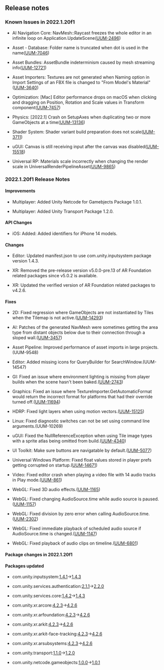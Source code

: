 ## Release notes

### Known Issues in 2022.1.20f1

-   AI Navigation Core: NavMesh::Raycast freezes the whole editor in an infinite loop on Application.UpdateScene([UUM-2496](https://issuetracker.unity3d.com/issues/navmesh-raycast-freezes-the-whole-editor-in-an-infinite-loop-on-application-dot-updatescene))

-   Asset - Database: Folder name is truncated when dot is used in the name([UUM-7046](https://issuetracker.unity3d.com/issues/folder-name-is-truncated-when-dot-is-used-in-the-name))

-   Asset Bundles: AssetBundle indeterminism caused by mesh streaming info([UUM-12721](https://issuetracker.unity3d.com/issues/assetbundle-indeterminism-caused-by-mesh-streaming-info))

-   Asset Importers: Textures are not generated when Naming option in Import Settings of an FBX file is changed to \"From Model\'s Material\"([UUM-3640](https://issuetracker.unity3d.com/issues/textures-are-not-generated-when-naming-option-in-import-settings-of-an-fbx-file-is-changed-to-from-models-material-1))

-   Optimization: \[Mac\] Editor performance drops on macOS when clicking and dragging on Position, Rotation and Scale values in Transform component([UUM-7457](https://issuetracker.unity3d.com/issues/mac-editor-performance-drops-on-macos-when-clicking-and-dragging-on-position-rotation-and-scale-values-in-transform-component))

-   Physics: \[2022.1\] Crash on SetupAxes when duplicating two or more GameObjects at a time([UUM-13136](https://issuetracker.unity3d.com/issues/2022-dot-1-crash-on-setupaxes-when-duplicating-two-or-more-gameobjects-at-a-time))

-   Shader System: Shader variant build preparation does not scale([UUM-3711](https://issuetracker.unity3d.com/issues/shader-variant-build-preparation-does-not-scale))

-   uGUI: Canvas is still receiving input after the canvas was disabled([UUM-15518](https://issuetracker.unity3d.com/issues/canvas-is-still-receiving-input-after-the-canvas-was-disabled))

-   Universal RP: Materials scale incorrectly when changing the render scale in UniversalRenderPipelineAsset([UUM-9865](https://issuetracker.unity3d.com/issues/materials-scale-incorrectly-when-changing-the-render-scale-in-universalrenderpipelineasset))

### 2022.1.20f1 Release Notes

#### Improvements

-   Multiplayer: Added Unity Netcode for Gamebjects Package 1.0.1.

-   Multiplayer: Added Unity Transport Package 1.2.0.

#### API Changes

-   iOS: Added: Added identifiers for iPhone 14 models.

#### Changes

-   Editor: Updated manifest.json to use com.unity.inputsystem package version 1.4.3.

-   XR: Removed the pre-release version v5.0.0-pre.13 of AR Foundation related packages since v5.0.2 is available.

-   XR: Updated the verified version of AR Foundation related packages to v4.2.6.

#### Fixes

-   2D: Fixed regression where GameObjects are not instantiated by Tiles when the Tilemap is not active.([UUM-14293](https://issuetracker.unity3d.com/issues/tilemap-dot-settiles-doesnt-work-when-the-gameobject-is-deactivated))

-   AI: Patches of the generated NavMesh were sometimes getting the area type from distant objects below due to their connection through a sloped wall.([UUM-3457](https://issuetracker.unity3d.com/issues/navmesh-modifiers-influence-navmesh-areas-far-above-them-on-asset-edges-when-using-notwalkable-or-water-modifier))

-   Asset Pipeline: Improved performance of asset imports in large projects.(UUM-9548)

-   Editor: Added missing icons for QueryBuilder for SearchWindow.(UUM-14547)

-   GI: Fixed an issue where environment lighting is missing from player builds when the scene hasn\'t been baked.([UUM-2743](https://issuetracker.unity3d.com/issues/scene-is-brighter-in-standalone-player-if-it-was-open-in-the-editor-at-build-time-1))

-   Graphics: Fixed an issue where TextureImporter.GetAutomaticFormat would return the incorrect format for platforms that had their override turned off.([UUM-11694](https://issuetracker.unity3d.com/issues/textureimporter-dot-getautomaticformat-doesnt-return-the-correct-format-when-override-for-os-is-turned-off))

-   HDRP: Fixed light layers when using motion vectors.([UUM-15125](https://issuetracker.unity3d.com/issues/hdrp-enable-both-light-layers-and-decal-layers-breaks-visual-environment-on-skinned-mesh-renderers))

-   Linux: Fixed diagnostic switches can not be set using command line arguments.(UUM-10269)

-   uGUI: Fixed the NullReferenceException when using Tile image types with a sprite atlas being omitted from build.([UUM-4340](https://issuetracker.unity3d.com/issues/nullreferenceexception-is-thrown-on-ui-dot-image-dot-generatetiledsprite-when-image-type-is-set-to-tiled))

-   UI Toolkit: Make sure buttons are navigatable by default.([UUM-5077](https://issuetracker.unity3d.com/issues/gamepad-left-stick-is-not-working-with-modified-ui-builder-components))

-   Universal Windows Platform: Fixed float values stored in player prefs getting corrupted on startup.([UUM-14671](https://issuetracker.unity3d.com/issues/playerprefs-dot-getfloat-returns-wrong-values-when-used-in-uwp-build))

-   Video: Fixed editor crash when playing a video file with 14 audio tracks in Play mode.([UUM-861](https://issuetracker.unity3d.com/issues/backport-editor-crashes-when-playing-a-video-file-with-14-audio-tracks-in-play-mode))

-   WebGL: Fixed 3D audio effects.([UUM-1165](https://issuetracker.unity3d.com/issues/on-webgl-player-spatial-audio-3d-sound-settings-does-not-change-direction-from-where-the-sound-is-played))

-   WebGL: Fixed changing AudioSource.time while audio source is paused.([UUM-1157](https://issuetracker.unity3d.com/issues/paused-audiosource-starts-playing-when-adjusting-audiosource-dot-time))

-   WebGL: Fixed division by zero error when calling AudioSource.time.([UUM-2302](https://issuetracker.unity3d.com/issues/webgl-build-crashes-when-calling-audiosource-dot-time))

-   WebGL: Fixed immediate playback of scheduled audio source if AudioSource.time is changed.([UUM-1147](https://issuetracker.unity3d.com/issues/in-webgl-player-audiosource-dot-time-of-an-audio-clip-starts-immediately-when-audiosource-dot-playscheduled-is-used))

-   WebGL: Fixed playback of audio clips on timeline.([UUM-6801](https://issuetracker.unity3d.com/issues/webgl-multiple-audio-clips-not-playing-in-the-same-timeline-when-its-ran-on-webgl-player-1))

#### Package changes in 2022.1.20f1

#### Packages updated

-   com.unity.inputsystem:[1.4.1](https://docs.unity3d.com/Packages/com.unity.inputsystem@1.4//changelog/CHANGELOG.html)→[1.4.3](https://docs.unity3d.com/Packages/com.unity.inputsystem@1.4//changelog/CHANGELOG.html)

-   com.unity.services.authentication:[2.1.1](https://docs.unity3d.com/Packages/com.unity.services.authentication@2.1//changelog/CHANGELOG.html)→[2.2.0](https://docs.unity3d.com/Packages/com.unity.services.authentication@2.2//changelog/CHANGELOG.html)

-   com.unity.services.core:[1.4.2](https://docs.unity3d.com/Packages/com.unity.services.core@1.4//changelog/CHANGELOG.html)→[1.4.3](https://docs.unity3d.com/Packages/com.unity.services.core@1.4//changelog/CHANGELOG.html)

-   com.unity.xr.arcore:[4.2.3](https://docs.unity3d.com/Packages/com.unity.xr.arcore@4.2//changelog/CHANGELOG.html)→[4.2.6](https://docs.unity3d.com/Packages/com.unity.xr.arcore@4.2//changelog/CHANGELOG.html)

-   com.unity.xr.arfoundation:[4.2.3](https://docs.unity3d.com/Packages/com.unity.xr.arfoundation@4.2//changelog/CHANGELOG.html)→[4.2.6](https://docs.unity3d.com/Packages/com.unity.xr.arfoundation@4.2//changelog/CHANGELOG.html)

-   com.unity.xr.arkit:[4.2.3](https://docs.unity3d.com/Packages/com.unity.xr.arkit@4.2//changelog/CHANGELOG.html)→[4.2.6](https://docs.unity3d.com/Packages/com.unity.xr.arkit@4.2//changelog/CHANGELOG.html)

-   com.unity.xr.arkit-face-tracking:[4.2.3](https://docs.unity3d.com/Packages/com.unity.xr.arkit-face-tracking@4.2//changelog/CHANGELOG.html)→[4.2.6](https://docs.unity3d.com/Packages/com.unity.xr.arkit-face-tracking@4.2//changelog/CHANGELOG.html)

-   com.unity.xr.arsubsystems:[4.2.3](https://docs.unity3d.com/Packages/com.unity.xr.arsubsystems@4.2//changelog/CHANGELOG.html)→[4.2.6](https://docs.unity3d.com/Packages/com.unity.xr.arsubsystems@4.2//changelog/CHANGELOG.html)

-   com.unity.transport:[1.1.0](https://docs.unity3d.com/Packages/com.unity.transport@1.1//changelog/CHANGELOG.html)→[1.2.0](https://docs.unity3d.com/Packages/com.unity.transport@1.2//changelog/CHANGELOG.html)

-   com.unity.netcode.gameobjects:[1.0.0](https://docs.unity3d.com/Packages/com.unity.netcode.gameobjects@1.0//changelog/CHANGELOG.html)→[1.0.1](https://docs.unity3d.com/Packages/com.unity.netcode.gameobjects@1.0//changelog/CHANGELOG.html)
